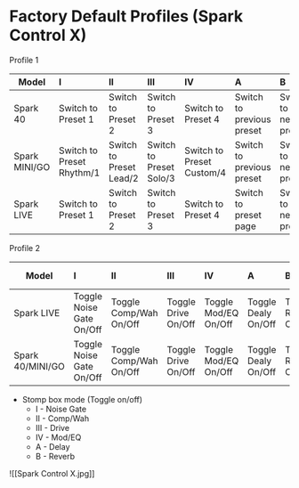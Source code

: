 # Factory Default Profiles (Spark Control X)


Profile 1

| Model         | I                         | II                      | III                     | IV                        | A                         | B                     | Exp. 1                  | Exp. 2       |
| ------------- | :------------------------ | :---------------------- | :---------------------- | :------------------------ | :------------------------ | :-------------------- | :---------------------- | :----------- |
| Spark 40      | Switch to Preset 1        | Switch to Preset 2      | Switch to Preset 3      | Switch to Preset 4        | Switch to previous preset | Switch to next preset | Guitar volume           | N/A          |
| Spark MINI/GO | Switch to Preset Rhythm/1 | Switch to Preset Lead/2 | Switch to Preset Solo/3 | Switch to Preset Custom/4 | Switch to previous preset | Switch to next preset | Guitar volume           | N/A          |
| Spark LIVE    | Switch to Preset 1        | Switch to Preset 2      | Switch to Preset 3      | Switch to Preset 4        | Switch to preset page     | Switch to next preset | Guitar volume (Input 1) | Music Volume |


Profile 2

| Model            | I                        | II                     | III                 | IV                   | A                   | B                    | Exp. 1        | Exp. 2 |
| ---------------- | :----------------------- | :--------------------- | :------------------ | :------------------- | :------------------ | :------------------- | :------------ | :----- |
| Spark LIVE       | Toggle Noise Gate On/Off | Toggle Comp/Wah On/Off | Toggle Drive On/Off | Toggle Mod/EQ On/Off | Toggle Dealy On/Off | Toggle Reverb On/Off | Guitar volume | N/A    |
| Spark 40/MINI/GO | Toggle Noise Gate On/Off | Toggle Comp/Wah On/Off | Toggle Drive On/Off | Toggle Mod/EQ On/Off | Toggle Dealy On/Off | Toggle Reverb On/Off | Guitar volume | N/A    |

- Stomp box mode (Toggle on/off)
	- I - Noise Gate
	- II - Comp/Wah
	- III - Drive
	- IV - Mod/EQ
	- A - Delay
	- B - Reverb

![[Spark Control X.jpg]]